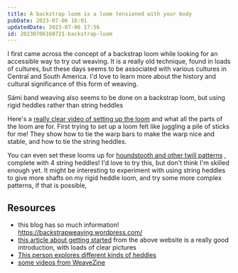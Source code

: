 ```yaml
---
title: A backstrap loom is a loom tensioned with your body
pubDate: 2023-07-06 16:01
updatedDate: 2023-07-06 17:56
id: 20230706160721-backstrap-loom
---
```


I first came across the concept of a backstrap loom while looking for an accessible way to try out weaving. It is a really old technique, found in loads of cultures, but these days seems to be associated with various cultures in Central and South America. I'd love to learn more about the history and cultural significance of this form of weaving.

Sámi band weaving also seems to be done on a backstrap loom, but using rigid heddles rather than string heddles

Here's a [really clear video of setting up the loom](https://youtu.be/y5Br8VTgbgM) and what all the parts of the loom are for. First trying to set up a loom felt like juggling a pile of sticks for me! They show how to tie the warp bars to make the warp nice and stable, and how to tie the string heddles.

You can even set these looms up for [houndstooth and other twill patterns](https://youtu.be/vu3OdBut654) , complete with 4 string heddles! I'd love to try this, but don't think I'm skilled enough yet. It might be interesting to experiment with using string heddles to give more shafts on my rigid heddle loom, and try some more complex patterns, if that is possible,

## Resources

- this blog has so much information! https://backstrapweaving.wordpress.com/
- [this article about getting started](https://backstrapweaving.wordpress.com/backstrap-basics-an-article-from-weavezine-by-laverne-waddington/) from the above website is a really good introduction, with loads of clear pictures
- [This person explores different kinds of heddles](https://www.afieldguidetoneedlework.com/blog-2014-2021/backstrap-weaving-i-think-i-like-it)
- [some videos from WeaveZine](https://www.youtube.com/watch?v=ptf-Y8cZhB8)
